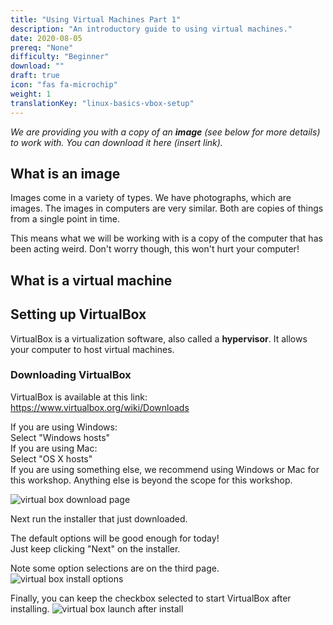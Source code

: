 ```yaml
---
title: "Using Virtual Machines Part 1"
description: "An introductory guide to using virtual machines."
date: 2020-08-05
prereq: "None"
difficulty: "Beginner"
download: ""
draft: true
icon: "fas fa-microchip"
weight: 1
translationKey: "linux-basics-vbox-setup"
---
```


*We are providing you with a copy of an **image** (see below for more details) to work with. You can download it here (insert link).*

## What is an image
Images come in a variety of types. We have photographs, which are images. The images in computers are very similar.
Both are copies of things from a single point in time.

This means what we will be working with is a copy of the computer that has been acting weird.
Don't worry though, this won't hurt your computer!

## What is a virtual machine


## Setting up VirtualBox
VirtualBox is a virtualization software, also called a **hypervisor**. It allows your computer to host virtual machines.


### Downloading VirtualBox
VirtualBox is available at this link: https://www.virtualbox.org/wiki/Downloads

If you are using Windows:  
    Select "Windows hosts"  
If you are using Mac:  
    Select "OS X hosts"  
If you are using something else, we recommend using Windows or Mac for this workshop. Anything else is beyond the scope for this workshop.  

![virtual box download page](../images/vbox-dlpage-update.JPG?classes=border,shadow)

Next run the installer that just downloaded.

The default options will be good enough for today!  
Just keep clicking "Next" on the installer.

Note some option selections are on the third page.
![virtual box install options](../images/vbox-install-03.JPG?classes=border,shadow)

Finally, you can keep the checkbox selected to start VirtualBox after installing.
![virtual box launch after install](../images/vbox-install-06.JPG?classes=border,shadow)
